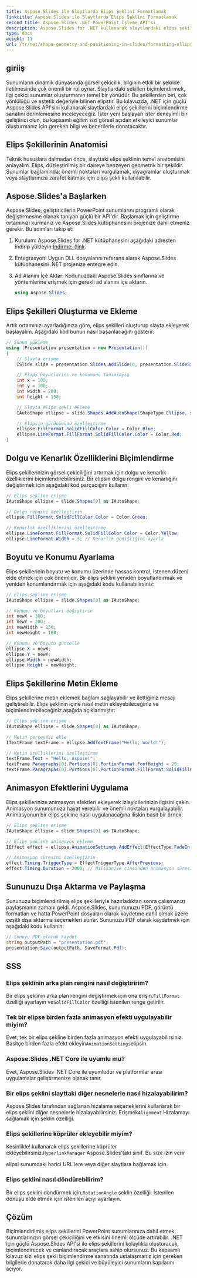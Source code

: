 ```yaml
---
title: Aspose.Slides ile Slaytlarda Elips Şeklini Formatlamak
linktitle: Aspose.Slides ile Slaytlarda Elips Şeklini Formatlamak
second_title: Aspose.Slides .NET PowerPoint İşleme API'si
description: Aspose.Slides for .NET kullanarak slaytlardaki elips şekillerini nasıl formatlayacağınızı öğrenin. Bu adım adım kılavuz, kod örnekleri sağlar ve SSS'lerin yanıtlarını verir.
type: docs
weight: 11
url: /tr/net/shape-geometry-and-positioning-in-slides/formatting-ellipse-shape/
---
```


## giriiş

Sunumların dinamik dünyasında görsel çekicilik, bilginin etkili bir şekilde iletilmesinde çok önemli bir rol oynar. Slaytlardaki şekilleri biçimlendirmek, ilgi çekici sunumlar oluşturmanın temel bir yönüdür. Bu şekillerden biri, çok yönlülüğü ve estetik değeriyle bilinen elipstir. Bu kılavuzda, .NET için güçlü Aspose.Slides API'sini kullanarak slaytlardaki elips şekillerini biçimlendirme sanatını derinlemesine inceleyeceğiz. İster yeni başlayan ister deneyimli bir geliştirici olun, bu kapsamlı eğitim sizi görsel açıdan etkileyici sunumlar oluşturmanız için gereken bilgi ve becerilerle donatacaktır.

## Elips Şekillerinin Anatomisi

Teknik hususlara dalmadan önce, slayttaki elips şeklinin temel anatomisini anlayalım. Elips, düzleştirilmiş bir daireye benzeyen geometrik bir şekildir. Sunumlar bağlamında, önemli noktaları vurgulamak, diyagramlar oluşturmak veya slaytlarınıza zarafet katmak için elips şekli kullanılabilir.

## Aspose.Slides'a Başlarken

Aspose.Slides, geliştiricilerin PowerPoint sunumlarını programlı olarak değiştirmesine olanak tanıyan güçlü bir API'dir. Başlamak için geliştirme ortamınızı kurmanız ve Aspose.Slides kütüphanesini projenize dahil etmeniz gerekir. Bu adımları takip et:

1.  Kurulum: Aspose.Slides for .NET kütüphanesini aşağıdaki adresten indirip yükleyin:[İndirme: {link](https://releases.aspose.com/slides/net/).

2. Entegrasyon: Uygun DLL dosyalarını referans alarak Aspose.Slides kütüphanesini .NET projenize entegre edin.

3. Ad Alanını İçe Aktar: Kodunuzdaki Aspose.Slides sınıflarına ve yöntemlerine erişmek için gerekli ad alanını içe aktarın.
   
   ```csharp
   using Aspose.Slides;
   ```

## Elips Şekilleri Oluşturma ve Ekleme

Artık ortamınızı ayarladığınıza göre, elips şekilleri oluşturup slayta ekleyerek başlayalım. Aşağıdaki kod bunun nasıl başarılacağını gösterir:

```csharp
// Sunum yükleme
using (Presentation presentation = new Presentation())
{
    // Slayta erişme
    ISlide slide = presentation.Slides.AddSlide(0, presentation.SlideSize);

    // Elips boyutlarını ve konumunu tanımlayın
    int x = 100;
    int y = 100;
    int width = 200;
    int height = 150;

    // Slayta elips şekli ekleme
    IAutoShape ellipse = slide.Shapes.AddAutoShape(ShapeType.Ellipse, x, y, width, height);

    // Elipsin görünümünü özelleştirme
    ellipse.FillFormat.SolidFillColor.Color = Color.Blue;
    ellipse.LineFormat.FillFormat.SolidFillColor.Color = Color.Red;
}
```

## Dolgu ve Kenarlık Özelliklerini Biçimlendirme

Elips şekillerinizin görsel çekiciliğini artırmak için dolgu ve kenarlık özelliklerini biçimlendirebilirsiniz. Bir elipsin dolgu rengini ve kenarlığını değiştirmek için aşağıdaki kod parçacığını kullanın:

```csharp
// Elips şekline erişme
IAutoShape ellipse = slide.Shapes[0] as IAutoShape;

// Dolgu rengini özelleştirin
ellipse.FillFormat.SolidFillColor.Color = Color.Green;

// Kenarlık özelliklerini özelleştirme
ellipse.LineFormat.FillFormat.SolidFillColor.Color = Color.Yellow;
ellipse.LineFormat.Width = 3; // Kenarlık genişliğini ayarla
```

## Boyutu ve Konumu Ayarlama

Elips şekillerinin boyutu ve konumu üzerinde hassas kontrol, istenen düzeni elde etmek için çok önemlidir. Bir elips şeklini yeniden boyutlandırmak ve yeniden konumlandırmak için aşağıdaki kodu kullanabilirsiniz:

```csharp
// Elips şekline erişme
IAutoShape ellipse = slide.Shapes[0] as IAutoShape;

// Konumu ve boyutları değiştirin
int newX = 300;
int newY = 200;
int newWidth = 250;
int newHeight = 180;

// Konumu ve boyutu güncelle
ellipse.X = newX;
ellipse.Y = newY;
ellipse.Width = newWidth;
ellipse.Height = newHeight;
```

## Elips Şekillerine Metin Ekleme

Elips şekillerine metin eklemek bağlam sağlayabilir ve ilettiğiniz mesajı geliştirebilir. Elips şeklinin içine nasıl metin ekleyebileceğiniz ve biçimlendirebileceğiniz aşağıda açıklanmıştır:

```csharp
// Elips şekline erişme
IAutoShape ellipse = slide.Shapes[0] as IAutoShape;

// Metin çerçevesi ekle
ITextFrame textFrame = ellipse.AddTextFrame("Hello, World!");

// Metin özelliklerini özelleştirme
textFrame.Text = "Hello, Aspose!";
textFrame.Paragraphs[0].Portions[0].PortionFormat.FontHeight = 20;
textFrame.Paragraphs[0].Portions[0].PortionFormat.FillFormat.SolidFillColor.Color = Color.White;
```

## Animasyon Efektlerini Uygulama

Elips şekillerinize animasyon efektleri ekleyerek izleyicilerinizin ilgisini çekin. Animasyon sunumunuza hayat verebilir ve önemli noktaları vurgulayabilir. Animasyonun bir elips şekline nasıl uygulanacağına ilişkin basit bir örnek:

```csharp
// Elips şekline erişme
IAutoShape ellipse = slide.Shapes[0] as IAutoShape;

// Elips şekline animasyon ekleme
IEffect effect = ellipse.AnimationSettings.AddEffect(EffectType.FadeIn);

// Animasyon süresini özelleştirin
effect.Timing.TriggerType = EffectTriggerType.AfterPrevious;
effect.Timing.Duration = 2000; // Milisaniye cinsinden animasyon süresi
```

## Sununuzu Dışa Aktarma ve Paylaşma

Sununuzu biçimlendirilmiş elips şekilleriyle hazırladıktan sonra çalışmanızı paylaşmanın zamanı geldi. Aspose.Slides, sunumunuzu PDF, görüntü formatları ve hatta PowerPoint dosyaları olarak kaydetme dahil olmak üzere çeşitli dışa aktarma seçenekleri sunar. Sununuzu PDF olarak kaydetmek için aşağıdaki kodu kullanın:

```csharp
// Sunuyu PDF olarak kaydet
string outputPath = "presentation.pdf";
presentation.Save(outputPath, SaveFormat.Pdf);
```

## SSS

### Elips şeklinin arka plan rengini nasıl değiştiririm?
 Bir elips şeklinin arka plan rengini değiştirmek için ona erişin.`FillFormat` özelliği ayarlayın ve`SolidFillColor` özelliği istenilen renge getirilir.

### Tek bir elipse birden fazla animasyon efekti uygulayabilir miyim?
 Evet, tek bir elips şekline birden fazla animasyon efekti uygulayabilirsiniz. Basitçe birden fazla efekt ekleyin`AnimationSettings`elipsin.

### Aspose.Slides .NET Core ile uyumlu mu?
Evet, Aspose.Slides .NET Core ile uyumludur ve platformlar arası uygulamalar geliştirmenize olanak tanır.

### Bir elips şeklini slayttaki diğer nesnelerle nasıl hizalayabilirim?
 Aspose.Slides tarafından sağlanan hizalama seçeneklerini kullanarak bir elips şeklini diğer nesnelerle hizalayabilirsiniz. Erişmek`Alignment` Hizalamayı sağlamak için şeklin özelliği.

### Elips şekillerine köprüler ekleyebilir miyim?
 Kesinlikle! kullanarak elips şekillerine köprüler ekleyebilirsiniz.`HyperlinkManager` Aspose.Slides'taki sınıf. Bu size izin verir

 elipsi sunumdaki harici URL'lere veya diğer slaytlara bağlamak için.

### Elips şeklini nasıl döndürebilirim?
 Bir elips şeklini döndürmek için,`RotationAngle` şeklin özelliği. İstenilen dönüşü elde etmek için istenilen açıyı ayarlayın.

## Çözüm

Biçimlendirilmiş elips şekillerini PowerPoint sunumlarınıza dahil etmek, sunumlarınızın görsel çekiciliğini ve etkisini önemli ölçüde artırabilir. .NET için güçlü Aspose.Slides API'si ile elips şekillerini kolaylıkla oluşturacak, biçimlendirecek ve canlandıracak araçlara sahip olursunuz. Bu kapsamlı kılavuz sizi elips şekli biçimlendirme sanatında ustalaşmanız için gereken bilgilerle donatarak daha ilgi çekici ve büyüleyici sunumların kapılarını açıyor.